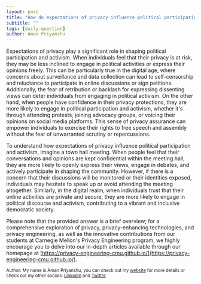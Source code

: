 ```yaml
---
layout: post
title: "How do expectations of privacy influence political participation and activism?"
subtitle: ""
tags: [daily-question]
author: Aman Priyanshu
---
```


Expectations of privacy play a significant role in shaping political participation and activism. When individuals feel that their privacy is at risk, they may be less inclined to engage in political activities or express their opinions freely. This can be particularly true in the digital age, where concerns about surveillance and data collection can lead to self-censorship and reluctance to participate in online discussions or sign petitions. Additionally, the fear of retribution or backlash for expressing dissenting views can deter individuals from engaging in political activism. On the other hand, when people have confidence in their privacy protections, they are more likely to engage in political participation and activism, whether it's through attending protests, joining advocacy groups, or voicing their opinions on social media platforms. This sense of privacy assurance can empower individuals to exercise their rights to free speech and assembly without the fear of unwarranted scrutiny or repercussions.

To understand how expectations of privacy influence political participation and activism, imagine a town hall meeting. When people feel that their conversations and opinions are kept confidential within the meeting hall, they are more likely to openly express their views, engage in debates, and actively participate in shaping the community. However, if there is a concern that their discussions will be monitored or their identities exposed, individuals may hesitate to speak up or avoid attending the meeting altogether. Similarly, in the digital realm, when individuals trust that their online activities are private and secure, they are more likely to engage in political discourse and activism, contributing to a vibrant and inclusive democratic society.

Please note that the provided answer is a brief overview; for a comprehensive exploration of privacy, privacy-enhancing technologies, and privacy engineering, as well as the innovative contributions from our students at Carnegie Mellon's Privacy Engineering program, we highly encourage you to delve into our in-depth articles available through our homepage at [https://privacy-engineering-cmu.github.io/](https://privacy-engineering-cmu.github.io/).

<small>Author: My name is Aman Priyanshu, you can check out my [website](https://amanpriyanshu.github.io/) for more details or check out my other socials: [LinkedIn](https://www.linkedin.com/in/aman-priyanshu/) and [Twitter](https://twitter.com/AmanPriyanshu6)</small>
